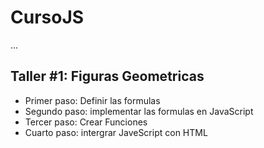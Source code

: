 # CursoJS

...

## Taller #1: Figuras Geometricas

- Primer paso: Definir las formulas
- Segundo paso: implementar las formulas en JavaScript
- Tercer paso: Crear Funciones
- Cuarto paso: intergrar JaveScript con HTML 
